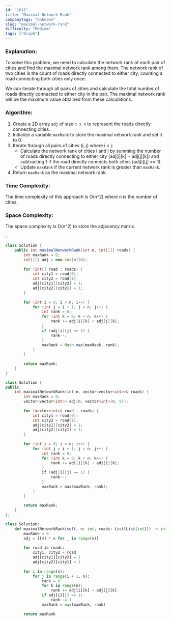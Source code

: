 ```yaml
---
id: "1615"
title: "Maximal Network Rank"
companyTags: "Unknown"
slug: "maximal-network-rank"
difficulty: "Medium"
tags: ["Graph"]
---
```


### Explanation:
To solve this problem, we need to calculate the network rank of each pair of cities and find the maximal network rank among them. The network rank of two cities is the count of roads directly connected to either city, counting a road connecting both cities only once.

We can iterate through all pairs of cities and calculate the total number of roads directly connected to either city in the pair. The maximal network rank will be the maximum value obtained from these calculations.

### Algorithm:
1. Create a 2D array `adj` of size `n x n` to represent the roads directly connecting cities.
2. Initialize a variable `maxRank` to store the maximal network rank and set it to 0.
3. Iterate through all pairs of cities (i, j) where i < j:
   - Calculate the network rank of cities i and j by summing the number of roads directly connecting to either city (adj[i][k] + adj[j][k]) and subtracting 1 if the road directly connects both cities (adj[i][j] == 1).
   - Update `maxRank` if the current network rank is greater than `maxRank`.
4. Return `maxRank` as the maximal network rank.

### Time Complexity:
The time complexity of this approach is O(n^2) where n is the number of cities.

### Space Complexity:
The space complexity is O(n^2) to store the adjacency matrix.

:

```java
class Solution {
    public int maximalNetworkRank(int n, int[][] roads) {
        int maxRank = 0;
        int[][] adj = new int[n][n];
        
        for (int[] road : roads) {
            int city1 = road[0];
            int city2 = road[1];
            adj[city1][city2] = 1;
            adj[city2][city1] = 1;
        }
        
        for (int i = 0; i < n; i++) {
            for (int j = i + 1; j < n; j++) {
                int rank = 0;
                for (int k = 0; k < n; k++) {
                    rank += adj[i][k] + adj[j][k];
                }
                if (adj[i][j] == 1) {
                    rank--;
                }
                maxRank = Math.max(maxRank, rank);
            }
        }
        
        return maxRank;
    }
}
```

```cpp
class Solution {
public:
    int maximalNetworkRank(int n, vector<vector<int>>& roads) {
        int maxRank = 0;
        vector<vector<int>> adj(n, vector<int>(n, 0));
        
        for (vector<int>& road : roads) {
            int city1 = road[0];
            int city2 = road[1];
            adj[city1][city2] = 1;
            adj[city2][city1] = 1;
        }
        
        for (int i = 0; i < n; i++) {
            for (int j = i + 1; j < n; j++) {
                int rank = 0;
                for (int k = 0; k < n; k++) {
                    rank += adj[i][k] + adj[j][k];
                }
                if (adj[i][j] == 1) {
                    rank--;
                }
                maxRank = max(maxRank, rank);
            }
        }
        
        return maxRank;
    }
};
```

```python
class Solution:
    def maximalNetworkRank(self, n: int, roads: List[List[int]]) -> int:
        maxRank = 0
        adj = [[0] * n for _ in range(n)]
        
        for road in roads:
            city1, city2 = road
            adj[city1][city2] = 1
            adj[city2][city1] = 1
        
        for i in range(n):
            for j in range(i + 1, n):
                rank = 0
                for k in range(n):
                    rank += adj[i][k] + adj[j][k]
                if adj[i][j] == 1:
                    rank -= 1
                maxRank = max(maxRank, rank)
        
        return maxRank
```
